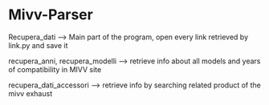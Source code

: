 # Mivv-Parser
Recupera_dati --> Main part of the program, open every link retrieved by link.py and save it

recupera_anni, recupera_modelli --> retrieve info about all models and years of compatibility in MIVV site


recupera_dati_accessori --> retrieve info by searching related product of the mivv exhaust

